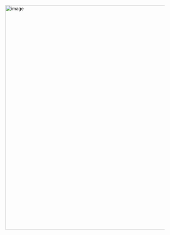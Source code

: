 <img width="731" height="709" alt="image" src="https://github.com/user-attachments/assets/d5863cb5-2d13-413b-b26c-3aa6dd4e363c" />

